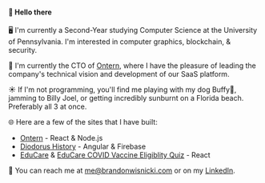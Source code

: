 #### 🌌 Hello there 

🖥️ I'm currently a Second-Year studying Computer Science at the University of Pennsylvania. I'm interested in computer graphics, blockchain, & security. 

🧭 I'm currently the CTO of [Ontern](https://www.ontern.com), where I have the pleasure of leading the company's technical vision and development of our SaaS platform. 

☀️ If I'm not programming, you'll find me playing with my dog Buffy🐶, jamming to Billy Joel, or getting incredibly sunburnt on a Florida beach. Preferably all 3 at once.

🌐 Here are a few of the sites that I have built:
- [Ontern](https://www.ontern.com) - React & Node.js
- [Diodorus History](https://diodorushistory.com/) - Angular & Firebase
- [EduCare](https://educarehealth.org/) & [EduCare COVID Vaccine Eligiblity Quiz](https://educarehealth.org/resources/vaccine-quiz) - React

📠 You can reach me at me@brandonwisnicki.com or on my [LinkedIn](https://www.linkedin.com/in/bwiz/).

<!--
**brandonwisnicki/brandonwisnicki** is a ✨ _special_ ✨ repository because its `README.md` (this file) appears on your GitHub profile.

Here are some ideas to get you started:

- 🔭 I’m currently working on ...
- 🌱 I’m currently learning ...
- 👯 I’m looking to collaborate on ...
- 🤔 I’m looking for help with ...
- 💬 Ask me about ...
- 📫 How to reach me: ...
- 😄 Pronouns: ...
- ⚡ Fun fact: ...
-->
